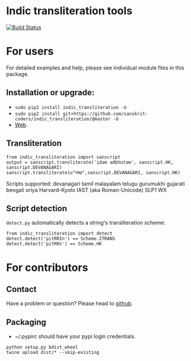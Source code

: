 Indic transliteration tools
=======================
[![Build Status](https://travis-ci.org/sanskrit-coders/indic_transliteration.svg?branch=master)](https://travis-ci.org/sanskrit-coders/indic_transliteration)


# For users
For detailed examples and help, please see individual module files in this package.

## Installation or upgrade:
* `sudo pip2 install indic_transliteration -U`
* `sudo pip2 install git+https://github.com/sanskrit-coders/indic_transliteration/@master -U`
* [Web](https://pypi.python.org/pypi/indic-transliteration).

## Transliteration
```
from indic_transliteration import sanscript
output = sanscript.transliterate('idam adbhutam', sanscript.HK, sanscript.DEVANAGARI)
sanscript.transliterate(u"गच्छ",sanscript.DEVANAGARI, sanscript.HK)
```

Scripts supported: devanagari tamil malayalam telugu gurumukhi gujarati bengali oriya  Harvard-Kyoto IAST (aka Roman-Unicode) SLP1 WX

## Script detection
`detect.py` automatically detects a string's transliteration scheme:
```
from indic_transliteration import detect
detect.detect('pitRRIn') == Scheme.ITRANS
detect.detect('pitRRn') == Scheme.HK
```

# For contributors
## Contact
Have a problem or question? Please head to [github](https://github.com/sanskrit-coders/indic_transliteration).

## Packaging
* ~/.pypirc should have your pypi login credentials.
```
python setup.py bdist_wheel
twine upload dist/* --skip-existing
```